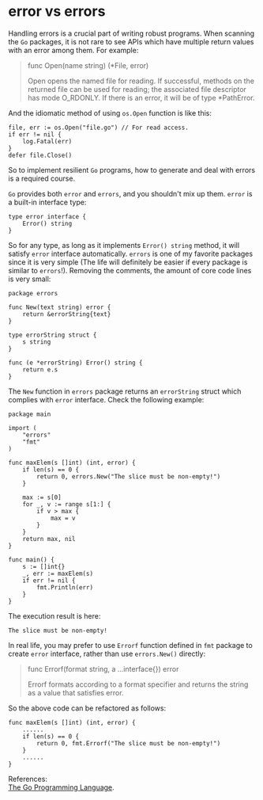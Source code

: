 # error vs errors

Handling errors is a crucial part of writing robust programs. When scanning the `Go` packages, it is not rare to see APIs which have multiple return values with an error among them. For example:

> func Open\(name string\) \(\*File, error\)
>
> Open opens the named file for reading. If successful, methods on the returned file can be used for reading; the associated file descriptor has mode O\_RDONLY. If there is an error, it will be of type \*PathError.

And the idiomatic method of using `os.Open` function is like this:

```text
file, err := os.Open("file.go") // For read access.
if err != nil {
    log.Fatal(err)
} 
defer file.Close()
```

So to implement resilient `Go` programs, how to generate and deal with errors is a required course.

`Go` provides both `error` and `errors`, and you shouldn't mix up them. `error` is a built-in interface type:

```text
type error interface {
    Error() string
}
```

So for any type, as long as it implements `Error() string` method, it will satisfy `error` interface automatically. `errors` is one of my favorite packages since it is very simple \(The life will definitely be easier if every package is similar to `errors`!\). Removing the comments, the amount of core code lines is very small:

```text
package errors

func New(text string) error {
    return &errorString{text}
}

type errorString struct {
    s string
}

func (e *errorString) Error() string {
    return e.s
}
```

The `New` function in `errors` package returns an `errorString` struct which complies with `error` interface. Check the following example:

```text
package main

import (
    "errors"
    "fmt"
)

func maxElem(s []int) (int, error) {
    if len(s) == 0 {
        return 0, errors.New("The slice must be non-empty!")
    }

    max := s[0]
    for _, v := range s[1:] {
        if v > max {
            max = v
        }
    }
    return max, nil
}

func main() {
    s := []int{}
    _, err := maxElem(s)
    if err != nil {
        fmt.Println(err)
    }
} 
```

The execution result is here:

```text
The slice must be non-empty!
```

In real life, you may prefer to use `Errorf` function defined in `fmt` package to create `error` interface, rather than use `errors.New()` directly:

> func Errorf\(format string, a ...interface{}\) error
>
> Errorf formats according to a format specifier and returns the string as a value that satisfies error.

So the above code can be refactored as follows:

```text
func maxElem(s []int) (int, error) {
    ......
    if len(s) == 0 {
        return 0, fmt.Errorf("The slice must be non-empty!")
    }
    ......
}
```

References:  
[The Go Programming Language](http://www.gopl.io/).

